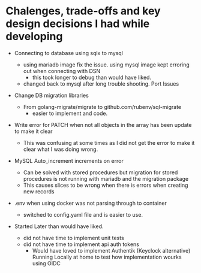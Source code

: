 # Chalenges, trade-offs and key design decisions I had while developing

- Connecting to database using sqlx to mysql
    - using mariadb image fix the issue.  using mysql image kept erroring out when connecting with DSN
        - this took longer to debug than would have liked.
    - changed back to mysql after long trouble shooting.  Port Issues

- Change DB migration libraries
    - From golang-migrate/migrate to github.com/rubenv/sql-migrate
        - easier to implement and code.
        

- Write error for PATCH when not all objects in the array has been update to make it clear
    - This was confusing at some times as I did not get the error to make it clear what I was doing wrong.

- MySQL Auto_increment increments on error
    - Can be solved with stored procedures but migration for stored procedures is not running with mariadb and the migration package
    - This causes slices to be wrong when there is errors when creating new records

- .env when using docker was not parsing through to container
    - switched to config.yaml file and is easier to use.

- Started Later than would have liked.
    - did not have time to implement unit tests
    - did not have time to implement api auth tokens
        - Would have loved to implement Authentik (Keyclock alternative) Running Locally at home to test how implementation wourks using OIDC

